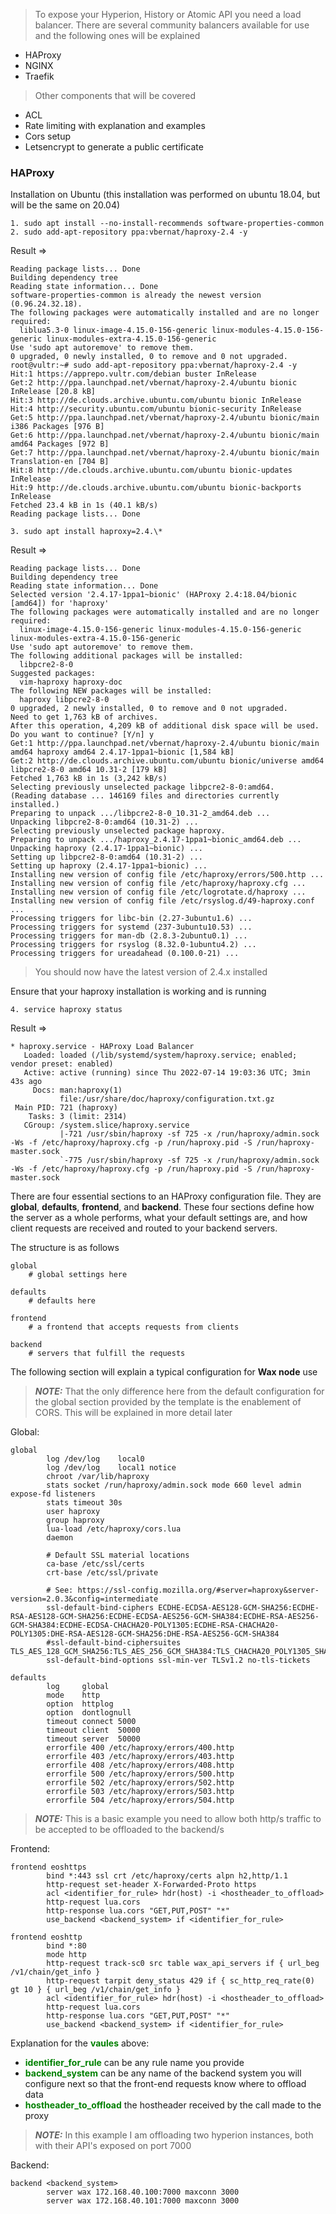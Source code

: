 > To expose your Hyperion, History or Atomic API you need a load balancer. There are several community balancers available for use and the following ones will be explained

- HAProxy
- NGINX
- Traefik

> Other components that will be covered

- ACL
- Rate limiting with explanation and examples
- Cors setup
- Letsencrypt to generate a public certificate

### HAProxy 

Installation on Ubuntu (this installation was performed on ubuntu 18.04, but will be the same on 20.04)
```
1. sudo apt install --no-install-recommends software-properties-common
2. sudo add-apt-repository ppa:vbernat/haproxy-2.4 -y
```
Result =>
```
Reading package lists... Done
Building dependency tree
Reading state information... Done
software-properties-common is already the newest version (0.96.24.32.18).
The following packages were automatically installed and are no longer required:
  liblua5.3-0 linux-image-4.15.0-156-generic linux-modules-4.15.0-156-generic linux-modules-extra-4.15.0-156-generic
Use 'sudo apt autoremove' to remove them.
0 upgraded, 0 newly installed, 0 to remove and 0 not upgraded.
root@vultr:~# sudo add-apt-repository ppa:vbernat/haproxy-2.4 -y
Hit:1 https://apprepo.vultr.com/debian buster InRelease
Get:2 http://ppa.launchpad.net/vbernat/haproxy-2.4/ubuntu bionic InRelease [20.8 kB]
Hit:3 http://de.clouds.archive.ubuntu.com/ubuntu bionic InRelease
Hit:4 http://security.ubuntu.com/ubuntu bionic-security InRelease
Get:5 http://ppa.launchpad.net/vbernat/haproxy-2.4/ubuntu bionic/main i386 Packages [976 B]
Get:6 http://ppa.launchpad.net/vbernat/haproxy-2.4/ubuntu bionic/main amd64 Packages [972 B]
Get:7 http://ppa.launchpad.net/vbernat/haproxy-2.4/ubuntu bionic/main Translation-en [704 B]
Hit:8 http://de.clouds.archive.ubuntu.com/ubuntu bionic-updates InRelease
Hit:9 http://de.clouds.archive.ubuntu.com/ubuntu bionic-backports InRelease
Fetched 23.4 kB in 1s (40.1 kB/s)
Reading package lists... Done
```
```
3. sudo apt install haproxy=2.4.\*
```
Result =>
```
Reading package lists... Done
Building dependency tree
Reading state information... Done
Selected version '2.4.17-1ppa1~bionic' (HAProxy 2.4:18.04/bionic [amd64]) for 'haproxy'
The following packages were automatically installed and are no longer required:
  linux-image-4.15.0-156-generic linux-modules-4.15.0-156-generic linux-modules-extra-4.15.0-156-generic
Use 'sudo apt autoremove' to remove them.
The following additional packages will be installed:
  libpcre2-8-0
Suggested packages:
  vim-haproxy haproxy-doc
The following NEW packages will be installed:
  haproxy libpcre2-8-0
0 upgraded, 2 newly installed, 0 to remove and 0 not upgraded.
Need to get 1,763 kB of archives.
After this operation, 4,209 kB of additional disk space will be used.
Do you want to continue? [Y/n] y
Get:1 http://ppa.launchpad.net/vbernat/haproxy-2.4/ubuntu bionic/main amd64 haproxy amd64 2.4.17-1ppa1~bionic [1,584 kB]
Get:2 http://de.clouds.archive.ubuntu.com/ubuntu bionic/universe amd64 libpcre2-8-0 amd64 10.31-2 [179 kB]
Fetched 1,763 kB in 1s (3,242 kB/s)
Selecting previously unselected package libpcre2-8-0:amd64.
(Reading database ... 146169 files and directories currently installed.)
Preparing to unpack .../libpcre2-8-0_10.31-2_amd64.deb ...
Unpacking libpcre2-8-0:amd64 (10.31-2) ...
Selecting previously unselected package haproxy.
Preparing to unpack .../haproxy_2.4.17-1ppa1~bionic_amd64.deb ...
Unpacking haproxy (2.4.17-1ppa1~bionic) ...
Setting up libpcre2-8-0:amd64 (10.31-2) ...
Setting up haproxy (2.4.17-1ppa1~bionic) ...
Installing new version of config file /etc/haproxy/errors/500.http ...
Installing new version of config file /etc/haproxy/haproxy.cfg ...
Installing new version of config file /etc/logrotate.d/haproxy ...
Installing new version of config file /etc/rsyslog.d/49-haproxy.conf ...
Processing triggers for libc-bin (2.27-3ubuntu1.6) ...
Processing triggers for systemd (237-3ubuntu10.53) ...
Processing triggers for man-db (2.8.3-2ubuntu0.1) ...
Processing triggers for rsyslog (8.32.0-1ubuntu4.2) ...
Processing triggers for ureadahead (0.100.0-21) ...
```
> You should now have the latest version of 2.4.x installed

Ensure that your haproxy installation is working and is running
```
4. service haproxy status
```
Result =>
```
* haproxy.service - HAProxy Load Balancer
   Loaded: loaded (/lib/systemd/system/haproxy.service; enabled; vendor preset: enabled)
   Active: active (running) since Thu 2022-07-14 19:03:36 UTC; 3min 43s ago
     Docs: man:haproxy(1)
           file:/usr/share/doc/haproxy/configuration.txt.gz
 Main PID: 721 (haproxy)
    Tasks: 3 (limit: 2314)
   CGroup: /system.slice/haproxy.service
           |-721 /usr/sbin/haproxy -sf 725 -x /run/haproxy/admin.sock -Ws -f /etc/haproxy/haproxy.cfg -p /run/haproxy.pid -S /run/haproxy-master.sock
           `-775 /usr/sbin/haproxy -sf 725 -x /run/haproxy/admin.sock -Ws -f /etc/haproxy/haproxy.cfg -p /run/haproxy.pid -S /run/haproxy-master.sock
```
There are four essential sections to an HAProxy configuration file. They are **global**, **defaults**, **frontend**, and **backend**. These four sections define how the server as a whole performs, what your default settings are, and how client requests are received and routed to your backend servers.

The structure is as follows
```
global
    # global settings here

defaults
    # defaults here

frontend
    # a frontend that accepts requests from clients

backend
    # servers that fulfill the requests
```
The following section will explain a typical configuration for **Wax node** use

> **_NOTE:_** That the only difference here from the default configuration for the global section provided by the template is the enablement of CORS. This will be explained in more detail later

Global: 
```
global
        log /dev/log    local0
        log /dev/log    local1 notice
        chroot /var/lib/haproxy
        stats socket /run/haproxy/admin.sock mode 660 level admin expose-fd listeners
        stats timeout 30s
        user haproxy
        group haproxy
        lua-load /etc/haproxy/cors.lua
        daemon

        # Default SSL material locations
        ca-base /etc/ssl/certs
        crt-base /etc/ssl/private

        # See: https://ssl-config.mozilla.org/#server=haproxy&server-version=2.0.3&config=intermediate
        ssl-default-bind-ciphers ECDHE-ECDSA-AES128-GCM-SHA256:ECDHE-RSA-AES128-GCM-SHA256:ECDHE-ECDSA-AES256-GCM-SHA384:ECDHE-RSA-AES256-GCM-SHA384:ECDHE-ECDSA-CHACHA20-POLY1305:ECDHE-RSA-CHACHA20-POLY1305:DHE-RSA-AES128-GCM-SHA256:DHE-RSA-AES256-GCM-SHA384
        #ssl-default-bind-ciphersuites TLS_AES_128_GCM_SHA256:TLS_AES_256_GCM_SHA384:TLS_CHACHA20_POLY1305_SHA256
        ssl-default-bind-options ssl-min-ver TLSv1.2 no-tls-tickets

defaults
        log     global
        mode    http
        option  httplog
        option  dontlognull
        timeout connect 5000
        timeout client  50000
        timeout server  50000
        errorfile 400 /etc/haproxy/errors/400.http
        errorfile 403 /etc/haproxy/errors/403.http
        errorfile 408 /etc/haproxy/errors/408.http
        errorfile 500 /etc/haproxy/errors/500.http
        errorfile 502 /etc/haproxy/errors/502.http
        errorfile 503 /etc/haproxy/errors/503.http
        errorfile 504 /etc/haproxy/errors/504.http
```
> **_NOTE:_** This is a basic example you need to allow both http/s traffic to be accepted to be offloaded to the backend/s

Frontend:
```
frontend eoshttps
        bind *:443 ssl crt /etc/haproxy/certs alpn h2,http/1.1
        http-request set-header X-Forwarded-Proto https
        acl <identifier_for_rule> hdr(host) -i <hostheader_to_offload>
        http-request lua.cors
        http-response lua.cors "GET,PUT,POST" "*"
        use_backend <backend_system> if <identifier_for_rule>

frontend eoshttp
        bind *:80
        mode http
        http-request track-sc0 src table wax_api_servers if { url_beg /v1/chain/get_info }
        http-request tarpit deny_status 429 if { sc_http_req_rate(0) gt 10 } { url_beg /v1/chain/get_info }
        acl <identifier_for_rule> hdr(host) -i <hostheader_to_offload>
        http-request lua.cors
        http-response lua.cors "GET,PUT,POST" "*"
        use_backend <backend_system> if <identifier_for_rule>
```
Explanation for the <span style="color:green">**vaules**</span> above:
- <span style="color:green">**identifier_for_rule**</span> can be any rule name you provide
- <span style="color:green">**backend_system**</span> can be any name of the backend system you will configure next so that the front-end requests know where to offload data
- <span style="color:green">**hostheader_to_offload**</span> the hostheader received by the call made to the proxy

> **_NOTE:_** In this example I am offloading two hyperion instances, both with their API's exposed on port 7000

Backend:
```
backend <backend_system>
        server wax 172.168.40.100:7000 maxconn 3000
        server wax 172.168.40.101:7000 maxconn 3000
```












